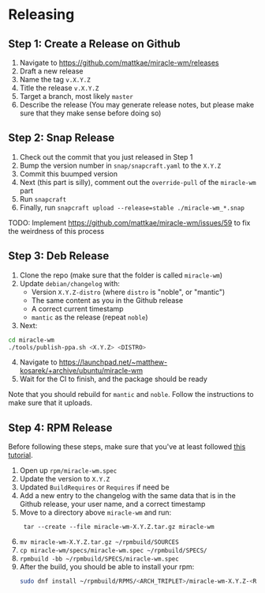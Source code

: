 # Releasing
## Step 1: Create a Release on Github
1. Navigate to https://github.com/mattkae/miracle-wm/releases
2. Draft a new release
3. Name the tag `v.X.Y.Z`
4. Title the release `v.X.Y.Z`
5. Target a branch, most likely `master`
6. Describe the release (You may generate release notes, but please make sure that they make sense before doing so)

## Step 2: Snap Release
1. Check out the commit that you just released in Step 1
2. Bump the version number in `snap/snapcraft.yaml` to the `X.Y.Z`
3. Commit this buumped version
4. Next (this part is silly), comment out the `override-pull` of the `miracle-wm` part
5. Run `snapcraft`
6. Finally, run `snapcraft upload --release=stable ./miracle-wm_*.snap`

TODO: Implement https://github.com/mattkae/miracle-wm/issues/59 to fix the weirdness of this process

## Step 3: Deb Release
1. Clone the repo (make sure that the folder is called `miracle-wm`)
2. Update `debian/changelog` with:
    - Version `X.Y.Z-distro` (where `distro` is "noble", or "mantic")
    - The same content as you in the Github release
    - A correct current timestamp
    - `mantic` as the release (repeat `noble`)
3. Next:
```sh
cd miracle-wm
./tools/publish-ppa.sh <X.Y.Z> <DISTRO>
```
4. Navigate to https://launchpad.net/~matthew-kosarek/+archive/ubuntu/miracle-wm
5. Wait for the CI to finish, and the package should be ready

Note that you should rebuild for `mantic` and `noble`. Follow the instructions to make sure that it uploads.

## Step 4: RPM Release
Before following these steps, make sure that you've at least followed [this tutorial](https://www.redhat.com/sysadmin/create-rpm-package).

1. Open up `rpm/miracle-wm.spec`
2. Update the version to `X.Y.Z`
3. Updated `BuildRequires` or `Requires` if need be
4. Add a new entry to the changelog with the same data that is in the Github release, your user name, and a correct timestamp
5. Move to a directory above `miracle-wm` and run:
   ```
    tar --create --file miracle-wm-X.Y.Z.tar.gz miracle-wm
    ```
6. `mv miracle-wm-X.Y.Z.tar.gz ~/rpmbuild/SOURCES`
7. `cp miracle-wm/specs/miracle-wm.spec ~/rpmbuild/SPECS/`
8. `rpmbuild -bb ~/rpmbuild/SPECS/miracle-wm.spec`
9. After the build, you should be able to install your rpm:
   ```sh
   sudo dnf install ~/rpmbuild/RPMS/<ARCH_TRIPLET>/miracle-wm-X.Y.Z-<REVISION>.<HASH>.<ARCH_TRIPLET>.rpm
   ```
